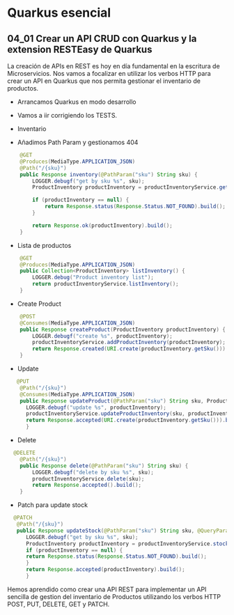 # Quarkus esencial
## 04_01 Crear un API CRUD con Quarkus y la extension RESTEasy de Quarkus

La creación de APIs en REST es hoy en día fundamental en la escritura de Microservicios. Nos vamos a focalizar en 
utilizar los verbos HTTP para crear un API en Quarkus que nos permita gestionar
el inventario de productos.

* Arrancamos Quarkus en modo desarrollo
  
* Vamos a iir corrigiendo los TESTS.

* Inventario
- Añadimos Path Param y gestionamos 404
```java
    @GET
    @Produces(MediaType.APPLICATION_JSON)
    @Path("/{sku}")
    public Response inventory(@PathParam("sku") String sku) {
        LOGGER.debugf("get by sku %s", sku);
        ProductInventory productInventory = productInventoryService.getBySku(sku);

        if (productInventory == null) {
            return Response.status(Response.Status.NOT_FOUND).build();
        }

        return Response.ok(productInventory).build();
    }
```

* Lista de productos
```java
    @GET
    @Produces(MediaType.APPLICATION_JSON)
    public Collection<ProductInventory> listInventory() {
        LOGGER.debug("Product inventory list");
        return productInventoryService.listInventory();
    }
```  
* Create Product
```java
    @POST
    @Consumes(MediaType.APPLICATION_JSON)
    public Response createProduct(ProductInventory productInventory) {
        LOGGER.debugf("create %s", productInventory);
        productInventoryService.addProductInventory(productInventory);
        return Response.created(URI.create(productInventory.getSku())).build();
    }
```  

* Update
```java
   @PUT
    @Path("/{sku}")
    @Consumes(MediaType.APPLICATION_JSON)
    public Response updateProduct(@PathParam("sku") String sku, ProductInventory productInventory) {
      LOGGER.debugf("update %s", productInventory);
      productInventoryService.updateProductInventory(sku, productInventory);
      return Response.accepted(URI.create(productInventory.getSku())).build();
      }
```  

* Delete
```java
  @DELETE
    @Path("/{sku}")
    public Response delete(@PathParam("sku") String sku) {
        LOGGER.debugf("delete by sku %s", sku);
        productInventoryService.delete(sku);
        return Response.accepted().build();
    }
```  

* Patch para update stock
```java
  @PATCH
   @Path("/{sku}")
   public Response updateStock(@PathParam("sku") String sku, @QueryParam("stock") Integer stock) {
      LOGGER.debugf("get by sku %s", sku);
      ProductInventory productInventory = productInventoryService.stockUpdate(sku, stock);
      if (productInventory == null) {
      return Response.status(Response.Status.NOT_FOUND).build();
      }
      return Response.accepted(productInventory).build();
      }
```  
  
Hemos aprendido como crear una API REST para implementar un API sencilla de gestion del inventario de Productos
utilizando los verbos HTTP POST, PUT, DELETE, GET y PATCH.
